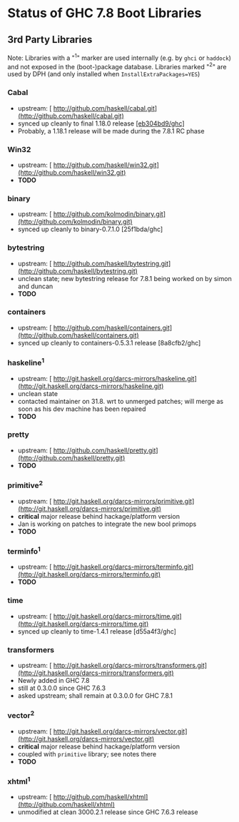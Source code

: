 # Status of GHC 7.8 Boot Libraries

## 3rd Party Libraries


Note: Libraries with a "<sup>1</sup>" marker are used internally (e.g. by `ghci` or `haddock`) and not exposed in the (boot-)package database. Libraries marked "<sup>2</sup>" are used by DPH (and only installed when `InstallExtraPackages=YES`)

### Cabal

- upstream: [ http://github.com/haskell/cabal.git](http://github.com/haskell/cabal.git)
- synced up cleanly to final 1.18.0 release [\[eb304bd9/ghc\]](/trac/ghc/changeset/eb304bd9/ghc)
- Probably, a 1.18.1 release will be made during the 7.8.1 RC phase

### Win32

- upstream: [ http://github.com/haskell/win32.git](http://github.com/haskell/win32.git)
- **TODO**

### binary

- upstream: [ http://github.com/kolmodin/binary.git](http://github.com/kolmodin/binary.git)
- synced up cleanly to binary-0.7.1.0 \[25f1bda/ghc\]

### bytestring

- upstream: [ http://github.com/haskell/bytestring.git](http://github.com/haskell/bytestring.git)
- unclean state; new bytestring release for 7.8.1 being worked on by simon and duncan
- **TODO**

### containers

- upstream: [ http://github.com/haskell/containers.git](http://github.com/haskell/containers.git)
- synced up cleanly to containers-0.5.3.1 release \[8a8cfb2/ghc\]

### haskeline<sup>1</sup>

- upstream: [ http://git.haskell.org/darcs-mirrors/haskeline.git](http://git.haskell.org/darcs-mirrors/haskeline.git)
- unclean state
- contacted maintainer on 31.8. wrt to unmerged patches; will merge as soon as his dev machine has been repaired
- **TODO**

### pretty

- upstream: [ http://github.com/haskell/pretty.git](http://github.com/haskell/pretty.git)
- **TODO**

### primitive<sup>2</sup>

- upstream: [ http://git.haskell.org/darcs-mirrors/primitive.git](http://git.haskell.org/darcs-mirrors/primitive.git)
- **critical** major release behind hackage/platform version
- Jan is working on patches to integrate the new bool primops
- **TODO**

### terminfo<sup>1</sup>

- upstream: [ http://git.haskell.org/darcs-mirrors/terminfo.git](http://git.haskell.org/darcs-mirrors/terminfo.git)
- **TODO**

### time

- upstream: [ http://git.haskell.org/darcs-mirrors/time.git](http://git.haskell.org/darcs-mirrors/time.git)
- synced up cleanly to time-1.4.1 release \[d55a4f3/ghc\]

### transformers

- upstream: [ http://git.haskell.org/darcs-mirrors/transformers.git](http://git.haskell.org/darcs-mirrors/transformers.git)
- Newly added in GHC 7.8
- still at 0.3.0.0 since GHC 7.6.3
- asked upstream; shall remain at 0.3.0.0 for GHC 7.8.1

### vector<sup>2</sup>

- upstream: [ http://git.haskell.org/darcs-mirrors/vector.git](http://git.haskell.org/darcs-mirrors/vector.git)
- **critical** major release behind hackage/platform version
- coupled with `primitive` library; see notes there
- **TODO**

### xhtml<sup>1</sup>

- upstream: [ http://github.com/haskell/xhtml](http://github.com/haskell/xhtml)
- unmodified at clean 3000.2.1 release since GHC 7.6.3 release
